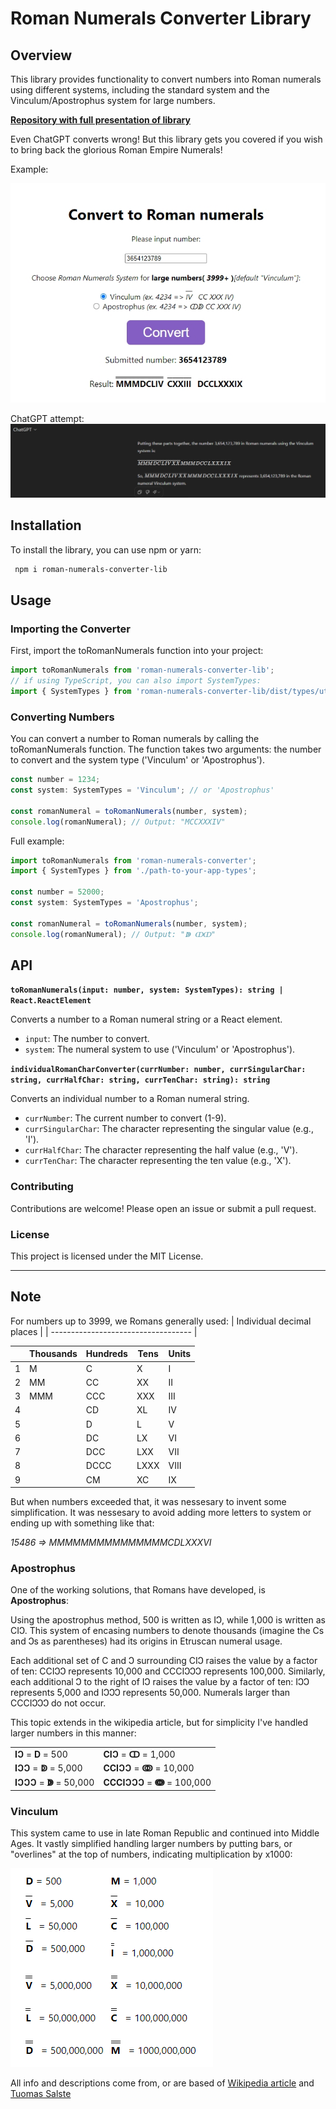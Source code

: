 # Roman Numerals Converter Library

## Overview

This library provides functionality to convert numbers into Roman numerals using different systems, including the standard system and the Vinculum/Apostrophus system for large numbers.

**[Repository with full presentation of library](https://github.com/konrad-bak/Roman-numerals-converter)**

Even ChatGPT converts wrong!
But this library gets you covered if you wish to bring back the glorious Roman Empire Numerals!

Example:

![alt text](resources/Screenshot_2-roman-numerals-converter.jpg)

ChatGPT attempt:
![alt text](resources/Screenshot_1-chatgpt-roman-wrong.jpg)

## Installation

To install the library, you can use npm or yarn:

```bash
 npm i roman-numerals-converter-lib
```

## Usage

### Importing the Converter

First, import the toRomanNumerals function into your project:

```typescript
import toRomanNumerals from 'roman-numerals-converter-lib';
// if using TypeScript, you can also import SystemTypes:
import { SystemTypes } from 'roman-numerals-converter-lib/dist/types/utils/toRomanNumerals';
```

### Converting Numbers

You can convert a number to Roman numerals by calling the toRomanNumerals function. The function takes two arguments: the number to convert and the system type ('Vinculum' or 'Apostrophus').

```typescript
const number = 1234;
const system: SystemTypes = 'Vinculum'; // or 'Apostrophus'

const romanNumeral = toRomanNumerals(number, system);
console.log(romanNumeral); // Output: "MCCXXXIV"
```

Full example:

```typescript
import toRomanNumerals from 'roman-numerals-converter';
import { SystemTypes } from './path-to-your-app-types';

const number = 52000;
const system: SystemTypes = 'Apostrophus';

const romanNumeral = toRomanNumerals(number, system);
console.log(romanNumeral); // Output: "ↇ ↀↀ"
```

## API

**`toRomanNumerals(input: number, system: SystemTypes): string | React.ReactElement`**

Converts a number to a Roman numeral string or a React element.

- `input`: The number to convert.
- `system`: The numeral system to use ('Vinculum' or 'Apostrophus').

**`individualRomanCharConverter(currNumber: number, currSingularChar: string, currHalfChar: string, currTenChar: string): string`**

Converts an individual number to a Roman numeral string.

- `currNumber`: The current number to convert (1-9).
- `currSingularChar`: The character representing the singular value (e.g., 'I').
- `currHalfChar`: The character representing the half value (e.g., 'V').
- `currTenChar`: The character representing the ten value (e.g., 'X').

### Contributing

Contributions are welcome! Please open an issue or submit a pull request.

### License

This project is licensed under the MIT License.

---

## Note

For numbers up to 3999, we Romans generally used:
| Individual decimal places |
| ----------------------------------- |

|     | Thousands | Hundreds | Tens | Units |
| --- | --------- | -------- | ---- | ----- |
| 1   | M         | C        | X    | I     |
| 2   | MM        | CC       | XX   | II    |
| 3   | MMM       | CCC      | XXX  | III   |
| 4   |           | CD       | XL   | IV    |
| 5   |           | D        | L    | V     |
| 6   |           | DC       | LX   | VI    |
| 7   |           | DCC      | LXX  | VII   |
| 8   |           | DCCC     | LXXX | VIII  |
| 9   |           | CM       | XC   | IX    |

But when numbers exceeded that, it was nessesary to invent some simplification.
It was nessesary to avoid adding more letters to system or ending up with something like that:

_15486 => MMMMMMMMMMMMMMMCDLXXXVI_

### Apostrophus

One of the working solutions, that Romans have developed, is **Apostrophus**:

Using the apostrophus method, 500 is written as IↃ, while 1,000 is written as CIↃ. This system of encasing numbers to denote thousands (imagine the Cs and Ↄs as parentheses) had its origins in Etruscan numeral usage.

Each additional set of C and Ↄ surrounding CIↃ raises the value by a factor of ten: CCIↃↃ represents 10,000 and CCCIↃↃↃ represents 100,000. Similarly, each additional Ↄ to the right of IↃ raises the value by a factor of ten: IↃↃ represents 5,000 and IↃↃↃ represents 50,000. Numerals larger than CCCIↃↃↃ do not occur.

This topic extends in the wikipedia article, but for simplicity I've handled larger numbers in this manner:

|                           |                               |
| ------------------------- | ----------------------------- |
| **IↃ** = **D** = 500      | **CIↃ** = **ↀ** = 1,000       |
| **IↃↃ** = **ↁ** = 5,000   | **CCIↃↃ** = **ↂ** = 10,000    |
| **IↃↃↃ** = **ↇ** = 50,000 | **CCCIↃↃↃ** = **ↈ** = 100,000 |

### Vinculum

This system came to use in late Roman Republic and continued into Middle Ages.
It vastly simplified handling larger numbers by putting bars, or "overlines" at the top of numbers, indicating multiplication by x1000:

![alt text](resources/image.png)

All info and descriptions come from, or are based of [Wikipedia article](https://en.wikipedia.org/wiki/Roman_numerals) and [Tuomas Salste](https://www.tuomas.salste.net/doc/roman/converter.shtml)
